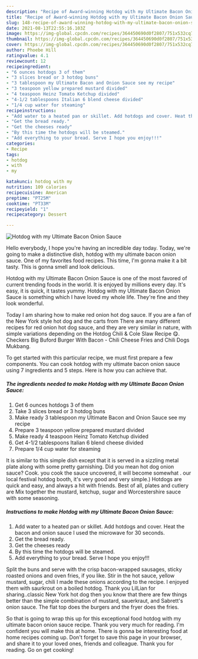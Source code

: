 ```yaml
---
description: "Recipe of Award-winning Hotdog with my Ultimate Bacon Onion Sauce"
title: "Recipe of Award-winning Hotdog with my Ultimate Bacon Onion Sauce"
slug: 148-recipe-of-award-winning-hotdog-with-my-ultimate-bacon-onion-sauce
date: 2021-08-13T22:55:16.103Z
image: https://img-global.cpcdn.com/recipes/364450690d0f2807/751x532cq70/hotdog-with-my-ultimate-bacon-onion-sauce-recipe-main-photo.jpg
thumbnail: https://img-global.cpcdn.com/recipes/364450690d0f2807/751x532cq70/hotdog-with-my-ultimate-bacon-onion-sauce-recipe-main-photo.jpg
cover: https://img-global.cpcdn.com/recipes/364450690d0f2807/751x532cq70/hotdog-with-my-ultimate-bacon-onion-sauce-recipe-main-photo.jpg
author: Phoebe Hill
ratingvalue: 4.1
reviewcount: 12
recipeingredient:
- "6 ounces hotdogs 3 of them"
- "3 slices bread or 3 hotdog buns"
- "3 tablespoon my Ultimate Bacon and Onion Sauce see my recipe"
- "3 teaspoon yellow prepared mustard divided"
- "4 teaspoon Heinz Tomato Ketchup divided"
- "4-1/2 tablespoons Italian 6 blend cheese divided"
- "1/4 cup water for steaming"
recipeinstructions:
- "Add water to a heated pan or skillet. Add hotdogs and cover. Heat the bacon and onion sauce I used the microwave for 30 seconds."
- "Get the bread ready."
- "Get the cheeses ready"
- "By this time the hotdogs will be steamed."
- "Add everything to your bread. Serve I hope you enjoy!!!"
categories:
- Recipe
tags:
- hotdog
- with
- my

katakunci: hotdog with my 
nutrition: 109 calories
recipecuisine: American
preptime: "PT25M"
cooktime: "PT33M"
recipeyield: "1"
recipecategory: Dessert

---
```



![Hotdog with my Ultimate Bacon Onion Sauce](https://img-global.cpcdn.com/recipes/364450690d0f2807/751x532cq70/hotdog-with-my-ultimate-bacon-onion-sauce-recipe-main-photo.jpg)

Hello everybody, I hope you're having an incredible day today. Today, we're going to make a distinctive dish, hotdog with my ultimate bacon onion sauce. One of my favorites food recipes. This time, I'm gonna make it a bit tasty. This is gonna smell and look delicious.

Hotdog with my Ultimate Bacon Onion Sauce is one of the most favored of current trending foods in the world. It is enjoyed by millions every day. It's easy, it is quick, it tastes yummy. Hotdog with my Ultimate Bacon Onion Sauce is something which I have loved my whole life. They're fine and they look wonderful.

Today I am sharing how to make red onion hot dog sauce. If you are a fan of the New York style hot dog and the carts from There are many different recipes for red onion hot dog sauce, and they are very similar in nature, with simple variations depending on the Hotdog Chili & Cole Slaw Recipe 😋. Checkers Big Buford Burger With Bacon - Chili Cheese Fries and Chili Dogs Mukbang.


To get started with this particular recipe, we must first prepare a few components. You can cook hotdog with my ultimate bacon onion sauce using 7 ingredients and 5 steps. Here is how you can achieve that.

<!--inarticleads1-->

##### The ingredients needed to make Hotdog with my Ultimate Bacon Onion Sauce:

1. Get 6 ounces hotdogs 3 of them
1. Take 3 slices bread or 3 hotdog buns
1. Make ready 3 tablespoon my Ultimate Bacon and Onion Sauce see my recipe
1. Prepare 3 teaspoon yellow prepared mustard divided
1. Make ready 4 teaspoon Heinz Tomato Ketchup divided
1. Get 4-1/2 tablespoons Italian 6 blend cheese divided
1. Prepare 1/4 cup water for steaming


It is similar to this simple dish except that it is served in a sizzling metal plate along with some pretty garnishing. Did you mean hot dog onion sauce? Cook. you cook the sauce uncovered, it will become somewhat . our local festival hotdog booth, it&#39;s very good and very simple.) Hotdogs are quick and easy, and always a hit with friends. Best of all, plates and cutlery are Mix together the mustard, ketchup, sugar and Worcestershire sauce with some seasoning. 

<!--inarticleads2-->

##### Instructions to make Hotdog with my Ultimate Bacon Onion Sauce:

1. Add water to a heated pan or skillet. Add hotdogs and cover. Heat the bacon and onion sauce I used the microwave for 30 seconds.
1. Get the bread ready.
1. Get the cheeses ready
1. By this time the hotdogs will be steamed.
1. Add everything to your bread. Serve I hope you enjoy!!!


Split the buns and serve with the crisp bacon-wrapped sausages, sticky roasted onions and oven fries, if you like. Stir in the hot sauce, yellow mustard, sugar, chili I made these onions according to the recipe. I enjoyed them with saurkrout on a boiled hotdog. Thank you LilLian for sharing..classic New York hot dog then you know that there are few things better than the simple combination of mustard, sauerkraut, and Sabrett&#39;s onion sauce. The flat top does the burgers and the fryer does the fries. 

So that is going to wrap this up for this exceptional food hotdog with my ultimate bacon onion sauce recipe. Thank you very much for reading. I'm confident you will make this at home. There is gonna be interesting food at home recipes coming up. Don't forget to save this page in your browser, and share it to your loved ones, friends and colleague. Thank you for reading. Go on get cooking!
